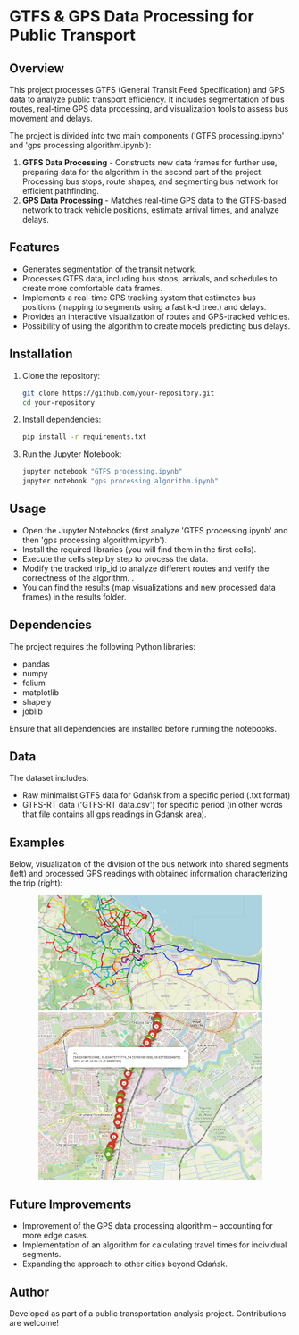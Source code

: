 # GTFS & GPS Data Processing for Public Transport

## Overview
This project processes GTFS (General Transit Feed Specification) and GPS data to analyze public transport efficiency. It includes segmentation of bus routes, real-time GPS data processing, and visualization tools to assess bus movement and delays.

The project is divided into two main components ('GTFS processing.ipynb' and 'gps processing algorithm.ipynb'):
1. **GTFS Data Processing** - Constructs new data frames for further use, preparing data for the algorithm in the second part of the project. Processing bus stops, route shapes, and segmenting bus network for efficient pathfinding.
2. **GPS Data Processing** - Matches real-time GPS data to the GTFS-based network to track vehicle positions, estimate arrival times, and analyze delays.

## Features
- Generates segmentation of the transit network.
- Processes GTFS data, including bus stops, arrivals, and schedules to create more comfortable data frames.
- Implements a real-time GPS tracking system that estimates bus positions (mapping to segments using a fast k-d tree.) and delays.
- Provides an interactive visualization of routes and GPS-tracked vehicles.
- Possibility of using the algorithm to create models predicting bus delays.
  
## Installation
1. Clone the repository:
   ```sh
   git clone https://github.com/your-repository.git
   cd your-repository
   ```
2. Install dependencies:
   ```sh
   pip install -r requirements.txt
   ```
3. Run the Jupyter Notebook:
   ```sh
   jupyter notebook "GTFS processing.ipynb"
   jupyter notebook "gps processing algorithm.ipynb"
   ```

## Usage
- Open the Jupyter Notebooks (first analyze 'GTFS processing.ipynb' and then 'gps processing algorithm.ipynb').
- Install the required libraries (you will find them in the first cells).
- Execute the cells step by step to process the data.
- Modify the tracked trip_id to analyze different routes and verify the correctness of the algorithm. .
- You can find the results (map visualizations and new processed data frames) in the results folder.

## Dependencies
The project requires the following Python libraries:
- pandas
- numpy
- folium
- matplotlib
- shapely
- joblib

Ensure that all dependencies are installed before running the notebooks.

## Data
The dataset includes:
- Raw minimalist GTFS data for Gdańsk from a specific period (.txt format)
- GTFS-RT data ('GTFS-RT data.csv') for specific period (in other words that file contains all gps readings in Gdansk area).

## Examples
Below, visualization of the division of the bus network into shared segments (left) and processed GPS readings with obtained information characterizing the trip (right):
 <p align="center">
    <img src="segmentation.png" alt="Shortest Path" width="400"/>
    <img src="processed gps.png" alt="Another Image" width="400"/>
</p>

## Future Improvements
- Improvement of the GPS data processing algorithm – accounting for more edge cases.
- Implementation of an algorithm for calculating travel times for individual segments.
- Expanding the approach to other cities beyond Gdańsk.

## Author
Developed as part of a public transportation analysis project. Contributions are welcome!



